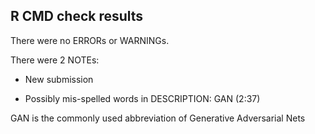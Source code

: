 ## R CMD check results
There were no ERRORs or WARNINGs.

There were 2 NOTEs:

* New submission

* Possibly mis-spelled words in DESCRIPTION: GAN (2:37)

GAN is the commonly used abbreviation of Generative Adversarial Nets
